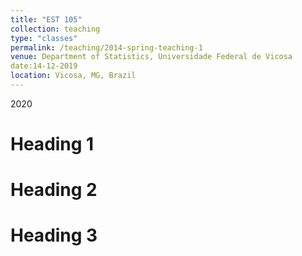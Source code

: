 ```yaml
---
title: "EST 105"
collection: teaching
type: "classes" 
permalink: /teaching/2014-spring-teaching-1
venue: Department of Statistics, Universidade Federal de Vicosa
date:14-12-2019
location: Vicosa, MG, Brazil
---
```


2020

Heading 1
======

Heading 2
======

Heading 3
======
